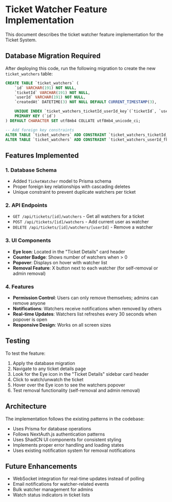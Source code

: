# Ticket Watcher Feature Implementation

This document describes the ticket watcher feature implementation for the Ticket System.

## Database Migration Required

After deploying this code, run the following migration to create the new `ticket_watchers` table:

```sql
CREATE TABLE `ticket_watchers` (
    `id` VARCHAR(191) NOT NULL,
    `ticketId` VARCHAR(191) NOT NULL,
    `userId` VARCHAR(191) NOT NULL,
    `createdAt` DATETIME(3) NOT NULL DEFAULT CURRENT_TIMESTAMP(3),

    UNIQUE INDEX `ticket_watchers_ticketId_userId_key`(`ticketId`, `userId`),
    PRIMARY KEY (`id`)
) DEFAULT CHARACTER SET utf8mb4 COLLATE utf8mb4_unicode_ci;

-- Add foreign key constraints
ALTER TABLE `ticket_watchers` ADD CONSTRAINT `ticket_watchers_ticketId_fkey` FOREIGN KEY (`ticketId`) REFERENCES `tickets`(`id`) ON DELETE CASCADE ON UPDATE CASCADE;
ALTER TABLE `ticket_watchers` ADD CONSTRAINT `ticket_watchers_userId_fkey` FOREIGN KEY (`userId`) REFERENCES `users`(`id`) ON DELETE CASCADE ON UPDATE CASCADE;
```

## Features Implemented

### 1. Database Schema
- Added `TicketWatcher` model to Prisma schema
- Proper foreign key relationships with cascading deletes
- Unique constraint to prevent duplicate watchers per ticket

### 2. API Endpoints
- `GET /api/tickets/[id]/watchers` - Get all watchers for a ticket
- `POST /api/tickets/[id]/watchers` - Add current user as watcher
- `DELETE /api/tickets/[id]/watchers/[userId]` - Remove a watcher

### 3. UI Components
- **Eye Icon**: Located in the "Ticket Details" card header
- **Counter Badge**: Shows number of watchers when > 0
- **Popover**: Displays on hover with watcher list
- **Removal Feature**: X button next to each watcher (for self-removal or admin removal)

### 4. Features
- **Permission Control**: Users can only remove themselves; admins can remove anyone
- **Notifications**: Watchers receive notifications when removed by others
- **Real-time Updates**: Watchers list refreshes every 30 seconds when popover is open
- **Responsive Design**: Works on all screen sizes

## Testing

To test the feature:

1. Apply the database migration
2. Navigate to any ticket details page
3. Look for the Eye icon in the "Ticket Details" sidebar card header
4. Click to watch/unwatch the ticket
5. Hover over the Eye icon to see the watchers popover
6. Test removal functionality (self-removal and admin removal)

## Architecture

The implementation follows the existing patterns in the codebase:
- Uses Prisma for database operations
- Follows NextAuth.js authentication patterns
- Uses ShadCN UI components for consistent styling
- Implements proper error handling and loading states
- Uses existing notification system for removal notifications

## Future Enhancements

- WebSocket integration for real-time updates instead of polling
- Email notifications for watcher-related events
- Bulk watcher management for admins
- Watch status indicators in ticket lists